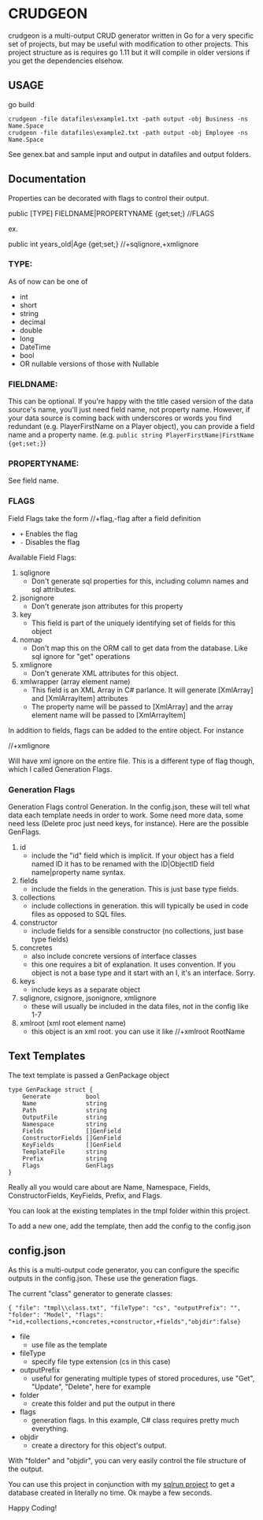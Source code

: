 # CRUDGEON

crudgeon is a multi-output CRUD generator written in Go for a very specific set of projects, but may be useful with modification to other projects. This project structure as is requires go 1.11 but it will compile in older versions if you get the dependencies elsehow.

## USAGE

go build

```
crudgeon -file datafiles\example1.txt -path output -obj Business -ns Name.Space
crudgeon -file datafiles\example2.txt -path output -obj Employee -ns Name.Space
```

See genex.bat and sample input and output in datafiles and output folders.

## Documentation

Properties can be decorated with flags to control their output.

public [TYPE] FIELDNAME|PROPERTYNAME {get;set;} //FLAGS

ex.

public int years_old|Age {get;set;} //+sqlignore,+xmlignore

### TYPE:

As of now can be one of
* int
* short
* string
* decimal
* double
* long
* DateTime
* bool
* OR nullable versions of those with Nullable<TYPE>

### FIELDNAME:
This can be optional. If you're happy with the title cased version of the data source's name, you'll just need field name, not property name.
However, if your data source is coming back with underscores or words you find redundant (e.g. PlayerFirstName on a Player object), you can provide
a field name and a property name.  (e.g.  `public string PlayerFirstName|FirstName {get;set;}`)

### PROPERTYNAME:
See field name.

### FLAGS
Field Flags take the form //+flag,-flag after a field definition

* `+` Enables the flag
* `-` Disables the flag

Available Field Flags:

1. sqlignore
    - Don't generate sql properties for this, including column names and sql attributes.
2. jsonignore
    - Don't generate json attributes for this property
3. key
    - This field is part of the uniquely identifying set of fields for this object
4. nomap
    - Don't map this on the ORM call to get data from the database. Like sql ignore for "get" operations
5. xmlignore
    - Don't generate XML attributes for this object.
6. xmlwrapper  (array element name)
    - This field is an XML Array in C# parlance. It will generate [XmlArray] and [XmlArrayItem] attributes
    - The property name will be passed to [XmlArray] and the array element name will be passed to [XmlArrayItem]
        
In addition to fields, flags can be added to the entire object. For instance

//+xmlignore

Will have xml ignore on the entire file. This is a different type of flag though, which I called Generation Flags.

### Generation Flags

Generation Flags control Generation. In the config.json, these will tell what data each template needs in order to work. Some need more data, some need less (Delete proc just need keys, for instance). Here are the possible GenFlags.

1. id
    - include the "id" field which is implicit. If your object has a field named ID it has to be renamed with the ID|ObjectID field name|property name syntax.
2. fields
    - include the fields in the generation. This is just base type fields.
3. collections
    - include collections in generation. this will typically be used in code files as opposed to SQL files.
4. constructor
    - include fields for a sensible constructor (no collections, just base type fields)
5. concretes
    - also include concrete versions of interface classes
    - this one requires a bit of explanation. It uses convention. If you object is not a base type and it start with an I, it's an interface. Sorry.
6. keys
    - include keys as a separate object
7. sqlignore, csignore, jsonignore, xmlignore
    - these will usually be included in the data files, not in the config like 1-7
8. xmlroot (xml root element name)
    - this object is an xml root. you can use it like   //+xmlroot RootName

## Text Templates

The text template is passed a GenPackage object

```
type GenPackage struct {
	Generate          bool
	Name              string
	Path              string
	OutputFile        string
	Namespace         string
	Fields            []GenField
	ConstructorFields []GenField
	KeyFields         []GenField
	TemplateFile      string
	Prefix            string
	Flags             GenFlags
}
```

Really all you would care about are Name, Namespace, Fields, ConstructorFields, KeyFields, Prefix, and Flags.

You can look at the existing templates in the tmpl folder within this project.

To add a new one, add the template, then add the config to the config.json

## config.json

As this is a multi-output code generator, you can configure the specific outputs in the config.json. These use the generation flags.

The current "class" generator to generate classes:

```
{ "file": "tmpl\\class.txt", "fileType": "cs", "outputPrefix": "", "folder": "Model", "flags": "+id,+collections,+concretes,+constructor,+fields","objdir":false}
```

* file
    - use file as the template
* fileType
    - specify file type extension (cs in this case)
* outputPrefix
    - useful for generating multiple types of stored procedures, use "Get", "Update", "Delete", here for example
* folder
    - create this folder and put the output in there
* flags
    - generation flags. In this example, C# class requires pretty much everything.
* objdir
    - create a directory for this object's output.

With "folder" and "objdir", you can very easily control the file structure of the output.

You can use this project in conjunction with my [sqlrun project](https://github.com/jasontconnell/sqlrun) to get a database created in literally no time. Ok maybe a few seconds.

Happy Coding!
